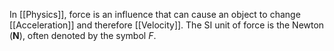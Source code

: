 In [[Physics]], force is an influence that can cause an object to change [[Acceleration]] and therefore [[Velocity]]. The SI unit of force is the Newton (**N**), often denoted by the symbol $F$.